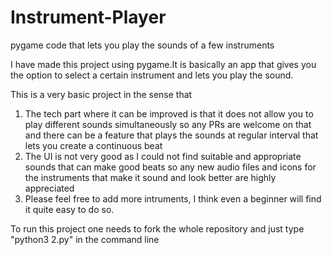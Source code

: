 # Instrument-Player
pygame code that lets you play the sounds of a few instruments

I have made this project using pygame.It is basically an app that gives you the option to select a certain instrument and lets you play the sound.

This is a very basic project in the sense that 
1. The tech part where it can be improved is that it does not allow you to play different sounds simultaneously so any PRs are welcome on that and there can be a feature that plays the sounds at regular interval that lets you create a continuous beat
2. The UI is not very good as I could not find suitable and appropriate sounds that can make good beats so any new audio files and icons for the instruments that make it sound and look better are highly appreciated
3. Please feel free to add more intruments, I think even a beginner will find it quite easy to do so.

To run this project one needs to fork the whole repository and just type "python3 2.py" in the command line

